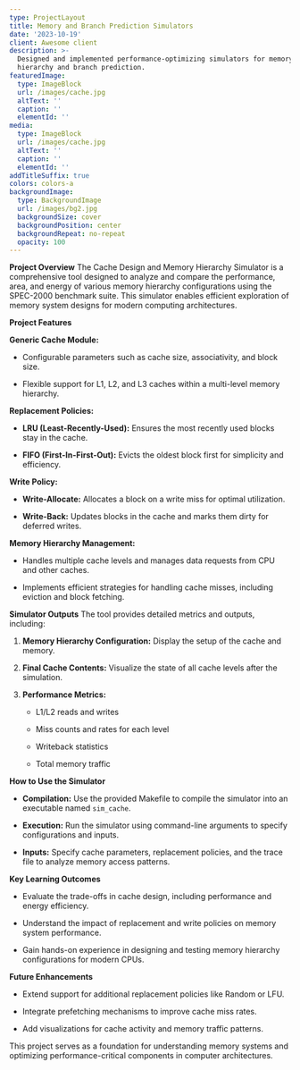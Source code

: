 ```yaml
---
type: ProjectLayout
title: Memory and Branch Prediction Simulators
date: '2023-10-19'
client: Awesome client
description: >-
  Designed and implemented performance-optimizing simulators for memory
  hierarchy and branch prediction.
featuredImage:
  type: ImageBlock
  url: /images/cache.jpg
  altText: ''
  caption: ''
  elementId: ''
media:
  type: ImageBlock
  url: /images/cache.jpg
  altText: ''
  caption: ''
  elementId: ''
addTitleSuffix: true
colors: colors-a
backgroundImage:
  type: BackgroundImage
  url: /images/bg2.jpg
  backgroundSize: cover
  backgroundPosition: center
  backgroundRepeat: no-repeat
  opacity: 100
---
```

**Project Overview**
The Cache Design and Memory Hierarchy Simulator is a comprehensive tool designed to analyze and compare the performance, area, and energy of various memory hierarchy configurations using the SPEC-2000 benchmark suite. This simulator enables efficient exploration of memory system designs for modern computing architectures.

**Project Features**

**Generic Cache Module:**

*   Configurable parameters such as cache size, associativity, and block size.

*   Flexible support for L1, L2, and L3 caches within a multi-level memory hierarchy.

**Replacement Policies:**

*   **LRU (Least-Recently-Used):** Ensures the most recently used blocks stay in the cache.

*   **FIFO (First-In-First-Out):** Evicts the oldest block first for simplicity and efficiency.

**Write Policy:**

*   **Write-Allocate:** Allocates a block on a write miss for optimal utilization.

*   **Write-Back:** Updates blocks in the cache and marks them dirty for deferred writes.

**Memory Hierarchy Management:**

*   Handles multiple cache levels and manages data requests from CPU and other caches.

*   Implements efficient strategies for handling cache misses, including eviction and block fetching.

**Simulator Outputs**
The tool provides detailed metrics and outputs, including:

1.  **Memory Hierarchy Configuration:** Display the setup of the cache and memory.

2.  **Final Cache Contents:** Visualize the state of all cache levels after the simulation.

3.  **Performance Metrics:**

    *   L1/L2 reads and writes

    *   Miss counts and rates for each level

    *   Writeback statistics

    *   Total memory traffic

**How to Use the Simulator**

*   **Compilation:** Use the provided Makefile to compile the simulator into an executable named `sim_cache`.

*   **Execution:** Run the simulator using command-line arguments to specify configurations and inputs.

*   **Inputs:** Specify cache parameters, replacement policies, and the trace file to analyze memory access patterns.

**Key Learning Outcomes**

*   Evaluate the trade-offs in cache design, including performance and energy efficiency.

*   Understand the impact of replacement and write policies on memory system performance.

*   Gain hands-on experience in designing and testing memory hierarchy configurations for modern CPUs.

**Future Enhancements**

*   Extend support for additional replacement policies like Random or LFU.

*   Integrate prefetching mechanisms to improve cache miss rates.

*   Add visualizations for cache activity and memory traffic patterns.

This project serves as a foundation for understanding memory systems and optimizing performance-critical components in computer architectures.



